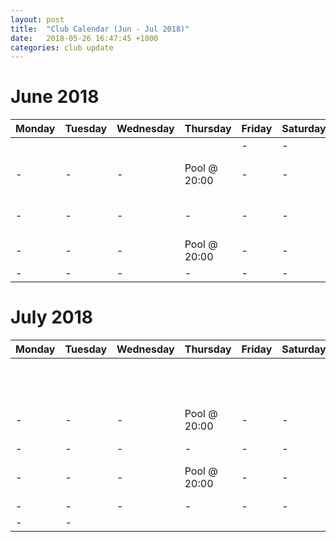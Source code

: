 ```yaml
---
layout: post
title:  "Club Calendar (Jun - Jul 2018)"
date:   2018-05-26 16:47:45 +1000
categories: club update
---
```


# June 2018
  Monday | Tuesday | Wednesday | Thursday | Friday | Saturday | Sunday | 
|--------|---------|-----------|----------|--------|----------|--------|
| | |  |  | - | - | - |
| - | - | - | Pool @ 20:00 | - | - | Open water dive |
|- | - | - | - | - | - | Open water dive |
|- | - | - | Pool @ 20:00 | - | - | - |
|- | - | - | - | - | - |  |

# July 2018 
| Monday | Tuesday | Wednesday | Thursday | Friday | Saturday | Sunday |
|--------|---------|-----------|----------|--------|----------|--------|
| | | | | | | Open water dive |
| - | - | - | Pool @ 20:00 | - | - | Open water dive |
| - | - | - | - | - | - | - |
| - | - | - | Pool @ 20:00 | - | - | Open water dive |
| - | - | - | - | - | - | - |
| - | - |  |  |  |  |  |

